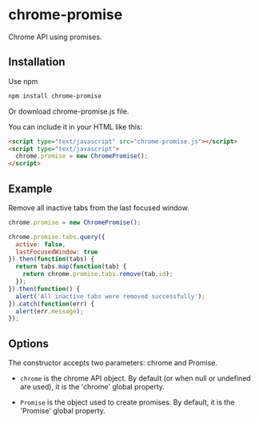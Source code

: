 chrome-promise
==========

Chrome API using promises.


## Installation

Use npm

```sh
npm install chrome-promise
```

Or download chrome-promise.js file.

You can include it in your HTML like this:

```html
<script type="text/javascript" src="chrome-promise.js"></script>
<script type="text/javascript">
  chrome.promise = new ChromePromise();
</script>
```


## Example

Remove all inactive tabs from the last focused window.

```js
chrome.promise = new ChromePromise();

chrome.promise.tabs.query({
  active: false,
  lastFocusedWindow: true
}).then(function(tabs) {
  return tabs.map(function(tab) {
    return chrome.promise.tabs.remove(tab.id);
  });
}).then(function() {
  alert('All inactive tabs were removed successfully');
}).catch(function(err) {
  alert(err.message);
});
```


## Options

The constructor accepts two parameters: chrome and Promise.

* `chrome` is the chrome API object. By default (or when null or undefined are used), it is the 'chrome' global property. 

* `Promise` is the object used to create promises. By default, it is the 'Promise' global property.
